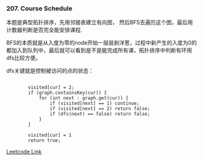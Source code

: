 ### 207. Course Schedule

本题是典型拓扑排序，先用邻接表建立有向图， 然后BFS去遍历这个图，最后用计数器判断是否完全能安排课程.

BFS的本质就是从入度为零的node开始一层层剥洋葱，过程中新产生的入度为0的都加入到队列中，最后就可以看到是不是能完成所有课，拓扑排序中判断有环用dfs比较方便。

dfs关键就是控制被访问的点的状态：

```        if (visited[cur] == 1) return true;

        visited[cur] = 2;
        if (graph.containsKey(cur)) {
            for (int next : graph.get(cur)) {
                if (visited[next] == 1) continue;
                if (visited[next] == 2) return false;
                if (dfs(next) == false) return false;
            }
        }

        visited[cur] = 1
        return true;
```

[Leetcode Link](https://leetcode.com/problems/course-schedule/)
